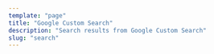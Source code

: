 ```yaml
---
template: "page"
title: "Google Custom Search"
description: "Search results from Google Custom Search"
slug: "search"
---
```


<script async src="https://cse.google.com/cse.js?cx=e22bab831fe684ee1">
</script>
<div class="gcse-search"></div>
